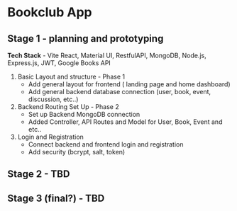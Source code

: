# Bookclub App

## Stage 1 - planning and prototyping

**Tech Stack** - Vite React, Material UI, RestfulAPI, MongoDB, Node.js, Express.js, JWT, Google Books API

1. Basic Layout and structure - Phase 1
    * Add general layout for frontend ( landing page and home dashboard)
    * Add general backend database connection (user, book, event, discussion, etc..)
2. Backend Routing Set Up - Phase 2
    * Set up Backend MongoDB connection
    * Added Controller, API Routes and Model for User, Book, Event and etc..
3. Login and Registration
    * Connect backend and frontend login and registration
    * Add security (bcrypt, salt, token)


## Stage 2 - TBD
## Stage 3 (final?) - TBD



